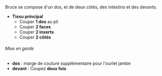 Bruce se compose d'un dos, et de deux côtés, des intestins et des devants.

- **Tissu principal**
  - Couper **1 dos** au pli
  - Couper **2 faces**
  - Couper **2 inserts**
  - Couper **2 côtés**

<Warning>

###### Mise en garde

- **dos** : marge de couture supplémentaire pour l'ourlet jambe
- **devant** : Coupez **deux fois**

</Warning>
